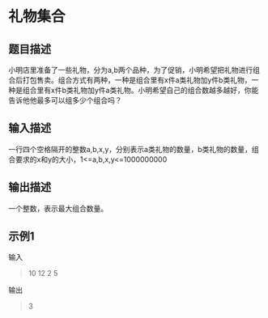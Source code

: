 # 礼物集合

## 题目描述

小明店里准备了一些礼物，分为a,b两个品种，为了促销，小明希望把礼物进行组合后打包售卖。组合方式有两种，一种是组合里有x件a类礼物加y件b类礼物，一种是组合里有x件b类礼物加y件a类礼物。小明希望自己的组合数越多越好，你能告诉他他最多可以组多少个组合吗？



## 输入描述

一行四个空格隔开的整数a,b,x,y，分别表示a类礼物的数量，b类礼物的数量，组合要求的x和y的大小，1<=a,b,x,y<=1000000000


## 输出描述

一个整数，表示最大组合数量。



## 示例1

输入

> 10 12 2 5

输出

> 3
